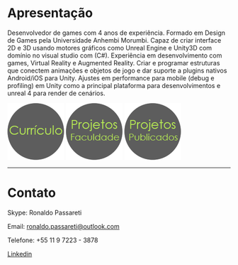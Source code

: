 # [](#header-1)Apresentação

Desenvolvedor de games com 4 anos de experiência. Formado em Design de Games pela Universidade Anhembi Morumbi. 
Capaz de criar interface 2D e 3D usando motores gráficos como Unreal Engine e  Unity3D com domínio no visual studio com (C#). Experiência em desenvolvimento com games, Virtual Reality e Augmented Reality. Criar e programar estruturas que conectem animações e objetos de jogo e dar suporte a plugins nativos Android/iOS para Unity. Ajustes em performance para mobile (debug e profiling) em Unity como a principal plataforma para desenvolvimentos e unreal 4 para render de cenários.

[![](https://raw.githubusercontent.com/rpassareti/rpassareti.github.io/master/bts/bt_curriculo_128.png)](curriculo)      [![](https://raw.githubusercontent.com/rpassareti/rpassareti.github.io/master/bts/bt_projetosfacul_128.png)](projfacul)
[![](https://raw.githubusercontent.com/rpassareti/rpassareti.github.io/master/bts/bt_projetospubl_128.png)](projpubl)

* * *

# [](#header-2)Contato 

Skype: Ronaldo Passareti

Email: ronaldo.passareti@outlook.com

Telefone: +55 11 9 7223 - 3878

[Linkedin](https://br.linkedin.com/in/ronaldo-passareti-615269109)
